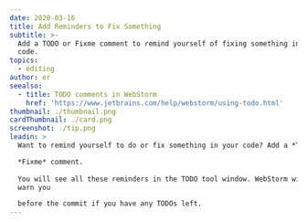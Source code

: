 ```yaml
---
date: 2020-03-16
title: Add Reminders to Fix Something
subtitle: >-
  Add a TODO or Fixme comment to remind yourself of fixing something in your
  code.
topics:
  - editing
author: er
seealso:
  - title: TODO comments in WebStorm
    href: 'https://www.jetbrains.com/help/webstorm/using-todo.html'
thumbnail: ./thumbnail.png
cardThumbnail: ./card.png
screenshot: ./tip.png
leadin: >
  Want to remind yourself to do or fix something in your code? Add a *TODO* or 

  *Fixme* comment.
   
  You will see all these reminders in the TODO tool window. WebStorm will also
  warn you 

  before the commit if you have any TODOs left.
---
```


